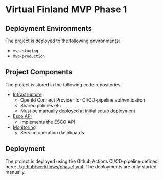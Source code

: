 # Virtual Finland MVP Phase 1

## Deployment Environments

The project is deployed to the following environments:

- `mvp-staging`
- `mvp-production`

## Project Components

The project is stored in the following code repositories:

- [Infrastructure](https://github.com/Virtual-Finland-Development/infrastructure)
  - OpenId Connect Provider for CI/CD-pipeline authentication
  - Shared policies etc
  - Must be manually deployed at initial setup deployment
- [Esco API](https://github.com/Virtual-Finland-Development/esco-api)
  - Implements the ESCO API
- [Monitoring](https://github.com/Virtual-Finland-Development/monitoring)
  - Service operation dashboards

## Deployment

The project is deployed using the Github Actions CI/CD-pipeline defined here: [./.github/workflows/phase1.yml](../.github/workflows/phase1.yml). The deployments are only started manually.
